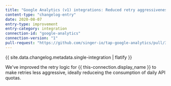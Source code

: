 ```yaml
---
title: "Google Analytics (v1) integrations: Reduced retry aggressiveness"
content-type: "changelog-entry"
date: 2020-08-07
entry-type: improvement
entry-category: integration
connection-id: "google-analytics" 
connection-version: "1"
pull-request: "https://github.com/singer-io/tap-google-analytics/pull/31"
---
```

{{ site.data.changelog.metadata.single-integration | flatify }}

We've improved the retry logic for {{ this-connection.display_name }} to make retries less aggressive, ideally reduceing the consumption of daily API quotas.